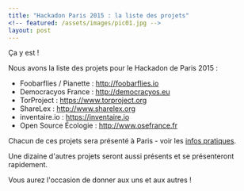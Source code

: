 ```yaml
---
title: "Hackadon Paris 2015 : la liste des projets"
<!-- featured: /assets/images/pic01.jpg -->
layout: post
---
```


Ça y est !

Nous avons la liste des projets pour le Hackadon de Paris 2015 :

* Foobarflies / Pianette : http://foobarflies.io
* Democracyos France : http://democracyos.eu
* TorProject : https://www.torproject.org
* ShareLex : http://www.sharelex.org
* inventaire.io : https://inventaire.io
* Open Source Écologie : http://www.osefrance.fr

Chacun de ces projets sera présenté à Paris - voir les
[infos pratiques](https://hackadon.org/hackadons2015/paris-withoutmodel.html).

Une dizaine d'autres projets seront aussi présents et se présenteront
rapidement.

Vous aurez l'occasion de donner aux uns et aux autres !

